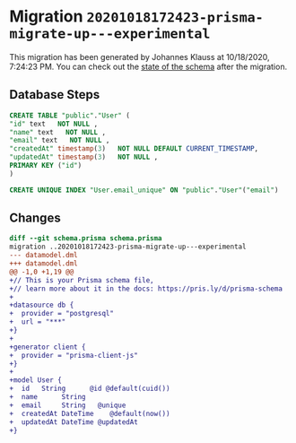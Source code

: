 # Migration `20201018172423-prisma-migrate-up---experimental`

This migration has been generated by Johannes Klauss at 10/18/2020, 7:24:23 PM.
You can check out the [state of the schema](./schema.prisma) after the migration.

## Database Steps

```sql
CREATE TABLE "public"."User" (
"id" text   NOT NULL ,
"name" text   NOT NULL ,
"email" text   NOT NULL ,
"createdAt" timestamp(3)   NOT NULL DEFAULT CURRENT_TIMESTAMP,
"updatedAt" timestamp(3)   NOT NULL ,
PRIMARY KEY ("id")
)

CREATE UNIQUE INDEX "User.email_unique" ON "public"."User"("email")
```

## Changes

```diff
diff --git schema.prisma schema.prisma
migration ..20201018172423-prisma-migrate-up---experimental
--- datamodel.dml
+++ datamodel.dml
@@ -1,0 +1,19 @@
+// This is your Prisma schema file,
+// learn more about it in the docs: https://pris.ly/d/prisma-schema
+
+datasource db {
+  provider = "postgresql"
+  url = "***"
+}
+
+generator client {
+  provider = "prisma-client-js"
+}
+
+model User {
+  id   String      @id @default(cuid())
+  name      String
+  email     String   @unique
+  createdAt DateTime    @default(now())
+  updatedAt DateTime @updatedAt
+}
```


